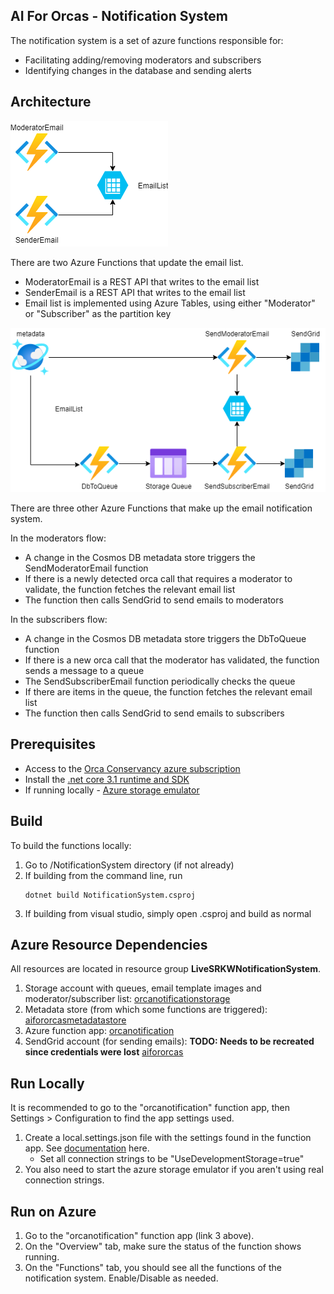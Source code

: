 ## AI For Orcas - Notification System

The notification system is a set of azure functions responsible for:
- Facilitating adding/removing moderators and subscribers
- Identifying changes in the database and sending alerts

## Architecture

![add email architecture](img/add-email.png)

There are two Azure Functions that update the email list.

- ModeratorEmail is a REST API that writes to the email list
- SenderEmail is a REST API that writes to the email list
- Email list is implemented using Azure Tables, using either "Moderator" or "Subscriber" as the partition key

![send email architecture](img/send-email.png)

There are three other Azure Functions that make up the email notification system.

In the moderators flow:

- A change in the Cosmos DB metadata store triggers the SendModeratorEmail function
- If there is a newly detected orca call that requires a moderator to validate, the function fetches the relevant email list
- The function then calls SendGrid to send emails to moderators

In the subscribers flow:

- A change in the Cosmos DB metadata store triggers the DbToQueue function
- If there is a new orca call that the moderator has validated, the function sends a message to a queue
- The SendSubscriberEmail function periodically checks the queue
- If there are items in the queue, the function fetches the relevant email list
- The function then calls SendGrid to send emails to subscribers

## Prerequisites

- Access to the [Orca Conservancy azure subscription](https://portal.azure.com/#@b8a2e287-987e-47a2-8253-26017d3bef2c/resource/subscriptions/9ffa543e-3596-43aa-b82c-8f41dfbf03cc/resourceGroups)
- Install the [.net core 3.1 runtime and SDK](https://dotnet.microsoft.com/download/dotnet-core/3.1)
- If running locally - [Azure storage emulator](https://docs.microsoft.com/en-us/azure/storage/common/storage-use-emulator)

## Build 
To build the functions locally:

1. Go to /NotificationSystem directory (if not already)
2. If building from the command line, run 
    ```
    dotnet build NotificationSystem.csproj
    ```
3. If building from visual studio, simply open .csproj and build as normal

## Azure Resource Dependencies
All resources are located in resource group **LiveSRKWNotificationSystem**.

1. Storage account with queues, email template images and moderator/subscriber list: [orcanotificationstorage](https://portal.azure.com/#@b8a2e287-987e-47a2-8253-26017d3bef2c/resource/subscriptions/9ffa543e-3596-43aa-b82c-8f41dfbf03cc/resourceGroups/LiveSRKWNotificationSystem/providers/Microsoft.Storage/storageAccounts/orcanotificationstorage/overview)
2. Metadata store (from which some functions are triggered): [aifororcasmetadatastore](https://portal.azure.com/#@b8a2e287-987e-47a2-8253-26017d3bef2c/resource/subscriptions/9ffa543e-3596-43aa-b82c-8f41dfbf03cc/resourceGroups/LiveSRKWNotificationSystem/providers/Microsoft.DocumentDb/databaseAccounts/aifororcasmetadatastore/overview)
3. Azure function app: [orcanotification](https://portal.azure.com/#@b8a2e287-987e-47a2-8253-26017d3bef2c/resource/subscriptions/9ffa543e-3596-43aa-b82c-8f41dfbf03cc/resourceGroups/LiveSRKWNotificationSystem/providers/Microsoft.Web/sites/orcanotification/appServices)
4. SendGrid account (for sending emails): **TODO: Needs to be recreated since credentials were lost** [aifororcas](https://portal.azure.com/#@b8a2e287-987e-47a2-8253-26017d3bef2c/resource/subscriptions/9ffa543e-3596-43aa-b82c-8f41dfbf03cc/resourceGroups/LiveSRKWNotificationSystem/providers/Sendgrid.Email/accounts/aifororcas/overview)

## Run Locally
It is recommended to go to the "orcanotification" function app, then Settings > Configuration to find the app settings used. 

1. Create a local.settings.json file with the settings found in the function app. See [documentation](https://docs.microsoft.com/en-us/azure/azure-functions/functions-run-local?tabs=windows%2Ccsharp%2Cbash#local-settings-file) here.
    - Set all connection strings to be "UseDevelopmentStorage=true"
2. You also need to start the azure storage emulator if you aren't using real connection strings. 

## Run on Azure

1. Go to the "orcanotification" function app (link 3 above). 
2. On the "Overview" tab, make sure the status of the function shows running.
3. On the "Functions" tab, you should see all the functions of the notification system. Enable/Disable as needed. 